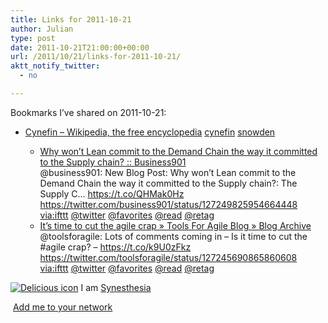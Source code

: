 ```yaml
---
title: Links for 2011-10-21
author: Julian
type: post
date: 2011-10-21T21:00:00+00:00
url: /2011/10/21/links-for-2011-10-21/
aktt_notify_twitter:
  - no

---
```

Bookmarks I&#8217;ve shared on 2011-10-21:

  * [Cynefin &#8211; Wikipedia, the free encyclopedia][1] 
    [cynefin][2] [snowden][3] </li> 
    
      * [Why won&rsquo;t Lean commit to the Demand Chain the way it committed to the Supply chain? :: Business901][4]  
        @business901: New Blog Post: Why won&rsquo;t Lean commit to the Demand Chain the way it committed to the Supply chain?: The Supply C&#8230; https://t.co/QHMak0Hz https://twitter.com/business901/status/127249825954664448  
        [via:ifttt][5]  [@twitter][6]  [@favorites][7]  [@read][8]  [@retag][9] 
      * [It&rsquo;s time to cut the agile crap &raquo; Tools For Agile Blog &raquo; Blog Archive][10]  
        @toolsforagile: Lots of comments coming in &#8211; Is it time to cut the #agile crap? &#8211; https://t.co/k9U0zFkz https://twitter.com/toolsforagile/status/127245690865860608  
        [via:ifttt][5]  [@twitter][6]  [@favorites][7]  [@read][8]  [@retag][9] </ul> 
    
    <p class="deliciouslink">
      <a href="https://del.icio.us/synesthesia" title="See all my bookmarks on del.icio.us"><img src="https://www.synesthesia.co.uk/images/deliciousicon.jpg" alt="Delicious icon" /></a>&nbsp;I am <a href="https://del.icio.us/synesthesia" title="See all my bookmarks on del.icio.us">Synesthesia</a>
    </p>
    
    <p class="deliciouslink">
      <a href="https://del.icio.us/network?add=synesthesia" title="Add me to your del.icio.us network"><img src="https://www.synesthesia.co.uk/images/add.gif" alt="" /></a>&nbsp;<a href="https://del.icio.us/network?add=synesthesia" title="Add me to your del.icio.us network">Add me to your network</a>
    </p>

 [1]: https://en.wikipedia.org/wiki/Cynefin
 [2]: https://www.delicious.com/synesthesia/cynefin
 [3]: https://www.delicious.com/synesthesia/snowden
 [4]: https://business901.com/blog1/why-wont-lean-commit-to-the-demand-chain-the-way-it-committed-to-the-supply-chain/?utm_source=feedburner&utm_medium=feed&utm_campaign=Feed:+BUSINESS901/aZwl+(Business901)
 [5]: https://www.delicious.com/synesthesia/via%3Aifttt
 [6]: https://www.delicious.com/synesthesia/+%40twitter
 [7]: https://www.delicious.com/synesthesia/+%40favorites
 [8]: https://www.delicious.com/synesthesia/+%40read
 [9]: https://www.delicious.com/synesthesia/+%40retag
 [10]: https://toolsforagile.com/blog/archives/845/its-time-to-cut-the-agile-crap